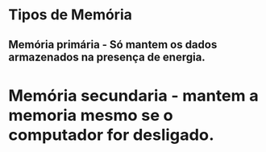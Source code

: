 <h1> Tipos de Memória
<h2><n>Memória primária<n> - Só mantem os dados armazenados na presença de energia.
<h2>Memória secundaria - mantem a memoria mesmo se o computador for desligado.
